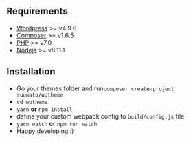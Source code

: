 ## Requirements

- [Wordpress](https://wordpress.org/) >= v4.9.6
- [Composer](https://getcomposer.org/download/) >= v1.6.5
- [PHP](http://php.net/manual/en/install.php) >= v7.0
- [Nodejs](https://nodejs.org/en/) >= v8.11.1

## Installation

- Go your themes folder and run`composer create-project suomato/wptheme`
- `cd wptheme`
- `yarn` **or** `npm install`
- define your custom webpack config to `build/config.js` file
- `yarn watch` **or** `npm run watch`
- Happy developing :)